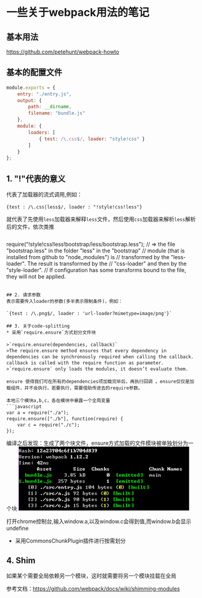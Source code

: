 # 一些关于webpack用法的笔记

## 基本用法
<https://github.com/petehunt/webpack-howto>

## 基本的配置文件

```javascript
module.exports = {
    entry: "./entry.js",
    output: {
        path: __dirname,
        filename: "bundle.js"
    },
    module: {
        loaders: [
            { test: /\.css$/, loader: "style!css" }
        ]
    }
};
```

## 1. "!"代表的意义
代表了加载器的流式调用,例如：

`{test : /\.css|less$/, loader : "!style!css!less"}`

就代表了先使用`less`加载器来解释`less`文件，然后使用`css`加载器来解析`less`解析后的文件，依次类推

>```javascript
require("!style!css!less!bootstrap/less/bootstrap.less");
// => the file "bootstrap.less" in the folder "less" in the "bootstrap"
//    module (that is installed from github to "node_modules") is
//    transformed by the "less-loader". The result is transformed by the
//    "css-loader" and then by the "style-loader".
//    If configuration has some transforms bound to the file, they will not be applied.
```

## 2. 请求参数
表示需要传入loader的参数(多半表示限制条件)，例如：

`{test : /\.png$/, loader : 'url-loader?mimetype=image/png'}`

## 3. 关于code-splitting
* 采用`require.ensure`方式划分文件块

>`require.ensure(dependencies, callback)`
>The require.ensure method ensures that every dependency in dependencies can be synchronously required when calling the callback. callback is called with the require function as parameter.
>`require.ensure` only loads the modules, it doesn’t evaluate them.

ensure 使得我们可在所有的dependencies项加载完毕后，再执行回调 。ensure仅仅是加载组件，并不会执行，若要执行，需要借助传进去的require参数。

本地三个模块a,b,c，各在模块中暴露一个全局变量
```javascript
var a = require("./a");
require.ensure(["./b"], function(require) {
    var c = require("./c");
});
```
编译之后发现：生成了两个块文件，ensure方式加载的文件模块被单独划分为一个块
![ensure](./code-spliting/ensure.png)

打开chrome控制台,输入window.a,以及window.c会得到值,而window.b会显示undefine

* 采用CommonsChunkPlugin插件进行按需划分

## 4. Shim
如果某个需要全局依赖另一个模块，这时就需要将另一个模块挂载在全局

参考文档：<https://github.com/webpack/docs/wiki/shimming-modules>
